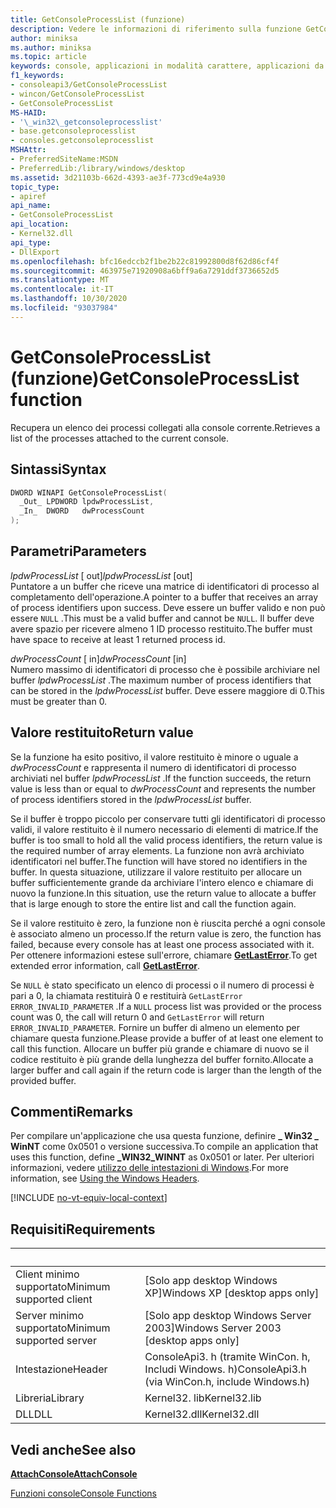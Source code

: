 ```yaml
---
title: GetConsoleProcessList (funzione)
description: Vedere le informazioni di riferimento sulla funzione GetConsoleProcessList, che recupera un elenco dei processi collegati alla console corrente.
author: miniksa
ms.author: miniksa
ms.topic: article
keywords: console, applicazioni in modalità carattere, applicazioni da riga di comando, applicazioni di terminale, api della console
f1_keywords:
- consoleapi3/GetConsoleProcessList
- wincon/GetConsoleProcessList
- GetConsoleProcessList
MS-HAID:
- '\_win32\_getconsoleprocesslist'
- base.getconsoleprocesslist
- consoles.getconsoleprocesslist
MSHAttr:
- PreferredSiteName:MSDN
- PreferredLib:/library/windows/desktop
ms.assetid: 3d21103b-662d-4393-ae3f-773cd9e4a930
topic_type:
- apiref
api_name:
- GetConsoleProcessList
api_location:
- Kernel32.dll
api_type:
- DllExport
ms.openlocfilehash: bfc16edccb2f1be2b22c81992800d8f62d86cf4f
ms.sourcegitcommit: 463975e71920908a6bff9a6a7291ddf3736652d5
ms.translationtype: MT
ms.contentlocale: it-IT
ms.lasthandoff: 10/30/2020
ms.locfileid: "93037984"
---
```

# <a name="getconsoleprocesslist-function"></a><span data-ttu-id="c9092-104">GetConsoleProcessList (funzione)</span><span class="sxs-lookup"><span data-stu-id="c9092-104">GetConsoleProcessList function</span></span>

<span data-ttu-id="c9092-105">Recupera un elenco dei processi collegati alla console corrente.</span><span class="sxs-lookup"><span data-stu-id="c9092-105">Retrieves a list of the processes attached to the current console.</span></span>

## <a name="syntax"></a><span data-ttu-id="c9092-106">Sintassi</span><span class="sxs-lookup"><span data-stu-id="c9092-106">Syntax</span></span>

```C
DWORD WINAPI GetConsoleProcessList(
  _Out_ LPDWORD lpdwProcessList,
  _In_  DWORD   dwProcessCount
);
```

## <a name="parameters"></a><span data-ttu-id="c9092-107">Parametri</span><span class="sxs-lookup"><span data-stu-id="c9092-107">Parameters</span></span>

<span data-ttu-id="c9092-108">*lpdwProcessList* \[ out\]</span><span class="sxs-lookup"><span data-stu-id="c9092-108">*lpdwProcessList* \[out\]</span></span>  
<span data-ttu-id="c9092-109">Puntatore a un buffer che riceve una matrice di identificatori di processo al completamento dell'operazione.</span><span class="sxs-lookup"><span data-stu-id="c9092-109">A pointer to a buffer that receives an array of process identifiers upon success.</span></span> <span data-ttu-id="c9092-110">Deve essere un buffer valido e non può essere `NULL` .</span><span class="sxs-lookup"><span data-stu-id="c9092-110">This must be a valid buffer and cannot be `NULL`.</span></span> <span data-ttu-id="c9092-111">Il buffer deve avere spazio per ricevere almeno 1 ID processo restituito.</span><span class="sxs-lookup"><span data-stu-id="c9092-111">The buffer must have space to receive at least 1 returned process id.</span></span>

<span data-ttu-id="c9092-112">*dwProcessCount* \[ in\]</span><span class="sxs-lookup"><span data-stu-id="c9092-112">*dwProcessCount* \[in\]</span></span>  
<span data-ttu-id="c9092-113">Numero massimo di identificatori di processo che è possibile archiviare nel buffer *lpdwProcessList* .</span><span class="sxs-lookup"><span data-stu-id="c9092-113">The maximum number of process identifiers that can be stored in the *lpdwProcessList* buffer.</span></span> <span data-ttu-id="c9092-114">Deve essere maggiore di 0.</span><span class="sxs-lookup"><span data-stu-id="c9092-114">This must be greater than 0.</span></span>

## <a name="return-value"></a><span data-ttu-id="c9092-115">Valore restituito</span><span class="sxs-lookup"><span data-stu-id="c9092-115">Return value</span></span>

<span data-ttu-id="c9092-116">Se la funzione ha esito positivo, il valore restituito è minore o uguale a *dwProcessCount* e rappresenta il numero di identificatori di processo archiviati nel buffer *lpdwProcessList* .</span><span class="sxs-lookup"><span data-stu-id="c9092-116">If the function succeeds, the return value is less than or equal to *dwProcessCount* and represents the number of process identifiers stored in the *lpdwProcessList* buffer.</span></span>

<span data-ttu-id="c9092-117">Se il buffer è troppo piccolo per conservare tutti gli identificatori di processo validi, il valore restituito è il numero necessario di elementi di matrice.</span><span class="sxs-lookup"><span data-stu-id="c9092-117">If the buffer is too small to hold all the valid process identifiers, the return value is the required number of array elements.</span></span> <span data-ttu-id="c9092-118">La funzione non avrà archiviato identificatori nel buffer.</span><span class="sxs-lookup"><span data-stu-id="c9092-118">The function will have stored no identifiers in the buffer.</span></span> <span data-ttu-id="c9092-119">In questa situazione, utilizzare il valore restituito per allocare un buffer sufficientemente grande da archiviare l'intero elenco e chiamare di nuovo la funzione.</span><span class="sxs-lookup"><span data-stu-id="c9092-119">In this situation, use the return value to allocate a buffer that is large enough to store the entire list and call the function again.</span></span>

<span data-ttu-id="c9092-120">Se il valore restituito è zero, la funzione non è riuscita perché a ogni console è associato almeno un processo.</span><span class="sxs-lookup"><span data-stu-id="c9092-120">If the return value is zero, the function has failed, because every console has at least one process associated with it.</span></span> <span data-ttu-id="c9092-121">Per ottenere informazioni estese sull'errore, chiamare [**GetLastError**](https://msdn.microsoft.com/library/windows/desktop/ms679360).</span><span class="sxs-lookup"><span data-stu-id="c9092-121">To get extended error information, call [**GetLastError**](https://msdn.microsoft.com/library/windows/desktop/ms679360).</span></span>

<span data-ttu-id="c9092-122">Se `NULL` è stato specificato un elenco di processi o il numero di processi è pari a 0, la chiamata restituirà 0 e restituirà `GetLastError` `ERROR_INVALID_PARAMETER` .</span><span class="sxs-lookup"><span data-stu-id="c9092-122">If a `NULL` process list was provided or the process count was 0, the call will return 0 and `GetLastError` will return `ERROR_INVALID_PARAMETER`.</span></span> <span data-ttu-id="c9092-123">Fornire un buffer di almeno un elemento per chiamare questa funzione.</span><span class="sxs-lookup"><span data-stu-id="c9092-123">Please provide a buffer of at least one element to call this function.</span></span> <span data-ttu-id="c9092-124">Allocare un buffer più grande e chiamare di nuovo se il codice restituito è più grande della lunghezza del buffer fornito.</span><span class="sxs-lookup"><span data-stu-id="c9092-124">Allocate a larger buffer and call again if the return code is larger than the length of the provided buffer.</span></span>

## <a name="remarks"></a><span data-ttu-id="c9092-125">Commenti</span><span class="sxs-lookup"><span data-stu-id="c9092-125">Remarks</span></span>

<span data-ttu-id="c9092-126">Per compilare un'applicazione che usa questa funzione, definire **\_ Win32 \_ WinNT** come 0x0501 o versione successiva.</span><span class="sxs-lookup"><span data-stu-id="c9092-126">To compile an application that uses this function, define **\_WIN32\_WINNT** as 0x0501 or later.</span></span> <span data-ttu-id="c9092-127">Per ulteriori informazioni, vedere [utilizzo delle intestazioni di Windows](https://msdn.microsoft.com/library/windows/desktop/aa383745).</span><span class="sxs-lookup"><span data-stu-id="c9092-127">For more information, see [Using the Windows Headers](https://msdn.microsoft.com/library/windows/desktop/aa383745).</span></span>

[!INCLUDE [no-vt-equiv-local-context](./includes/no-vt-equiv-local-context.md)]

## <a name="requirements"></a><span data-ttu-id="c9092-128">Requisiti</span><span class="sxs-lookup"><span data-stu-id="c9092-128">Requirements</span></span>

| &nbsp; | &nbsp; |
|-|-|
| <span data-ttu-id="c9092-129">Client minimo supportato</span><span class="sxs-lookup"><span data-stu-id="c9092-129">Minimum supported client</span></span> | <span data-ttu-id="c9092-130">\[Solo app desktop Windows XP\]</span><span class="sxs-lookup"><span data-stu-id="c9092-130">Windows XP \[desktop apps only\]</span></span> |
| <span data-ttu-id="c9092-131">Server minimo supportato</span><span class="sxs-lookup"><span data-stu-id="c9092-131">Minimum supported server</span></span> | <span data-ttu-id="c9092-132">\[Solo app desktop Windows Server 2003\]</span><span class="sxs-lookup"><span data-stu-id="c9092-132">Windows Server 2003 \[desktop apps only\]</span></span> |
| <span data-ttu-id="c9092-133">Intestazione</span><span class="sxs-lookup"><span data-stu-id="c9092-133">Header</span></span> | <span data-ttu-id="c9092-134">ConsoleApi3. h (tramite WinCon. h, Includi Windows. h)</span><span class="sxs-lookup"><span data-stu-id="c9092-134">ConsoleApi3.h (via WinCon.h, include Windows.h)</span></span> |
| <span data-ttu-id="c9092-135">Libreria</span><span class="sxs-lookup"><span data-stu-id="c9092-135">Library</span></span> | <span data-ttu-id="c9092-136">Kernel32. lib</span><span class="sxs-lookup"><span data-stu-id="c9092-136">Kernel32.lib</span></span> |
| <span data-ttu-id="c9092-137">DLL</span><span class="sxs-lookup"><span data-stu-id="c9092-137">DLL</span></span> | <span data-ttu-id="c9092-138">Kernel32.dll</span><span class="sxs-lookup"><span data-stu-id="c9092-138">Kernel32.dll</span></span> |

## <a name="see-also"></a><span data-ttu-id="c9092-139">Vedi anche</span><span class="sxs-lookup"><span data-stu-id="c9092-139">See also</span></span>

[<span data-ttu-id="c9092-140">**AttachConsole**</span><span class="sxs-lookup"><span data-stu-id="c9092-140">**AttachConsole**</span></span>](attachconsole.md)

[<span data-ttu-id="c9092-141">Funzioni console</span><span class="sxs-lookup"><span data-stu-id="c9092-141">Console Functions</span></span>](console-functions.md)
